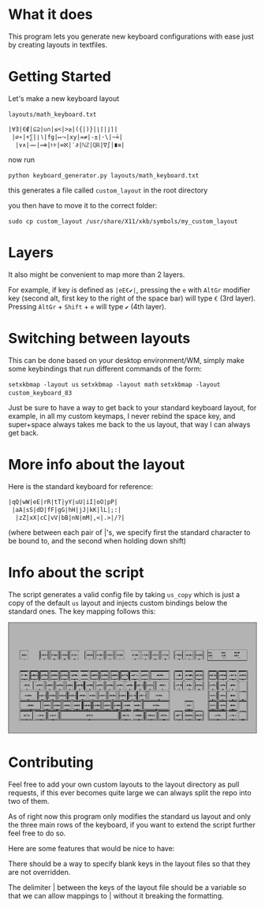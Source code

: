 # What it does

This program lets you generate new keyboard configurations with ease just by creating layouts in textfiles.

# Getting Started

Let's make a new keyboard layout

`layouts/math_keyboard.txt`

```
|∀∃|∈∉|⊆⊇|∪∩|≤<|>≥|({|)}|⌊⌈|⌋⌉|
 |∅∗|+∑|∣∖|fg|↦⤳|xy|=≠|-±|⋅\|~≟|
  |∨∧|⇒⇐|⇔⊕|⊦⊧|∞ℵ|′∂|ℕℤ|ℚℝ|∇∫|∎≡|
```

now run 

`python keyboard_generator.py layouts/math_keyboard.txt`

this generates a file called `custom_layout` in the root directory

you then have to move it to the correct folder: 

`sudo cp custom_layout /usr/share/X11/xkb/symbols/my_custom_layout` 


# Layers

It also might be convenient to map more than 2 layers.

For example, if key is defined as `|eE€✔|`,  pressing the `e` with `AltGr` modifier key (second alt, first key to the right of the space bar) will type `€` (3rd layer). Pressing `AltGr` + `Shift` + `e` will type `✔` (4th layer).

# Switching between layouts

This can be done based on your desktop environment/WM, simply make some keybindings that run different commands of the form:

`setxkbmap -layout us`
`setxkbmap -layout math`
`setxkbmap -layout custom_keyboard_83`

Just be sure to have a way to get back to your standard keyboard layout, for example, in all my custom keymaps, I never rebind the space key, and super+space always takes me back to the us layout, that way I can always get back.


# More info about the layout

Here is the standard keyboard for reference:

```
|qQ|wW|eE|rR|tT|yY|uU|iI|oO|pP|
 |aA|sS|dD|fF|gG|hH|jJ|kK|lL|;:|
  |zZ|xX|cC|vV|bB|nN|mM|,<|.>|/?|
```

(where between each pair of |'s, we specify first the standard character to be bound to, and the second when holding down shift)

# Info about the script

The script generates a valid config file by taking `us_copy` which is just a copy of the default `us` layout and injects custom bindings below the standard ones. The key mapping follows this:

![](keyboard.png)

# Contributing

Feel free to add your own custom layouts to the layout directory as pull requests, if this ever becomes quite large we can always split the repo into two of them.

As of right now this program only modifies the standard us layout and only the three main rows of the keyboard, if you want to extend the script further feel free to do so.

Here are some features that would be nice to have:

There should be a way to specify blank keys in the layout files so that they are not overridden.

The delimiter | between the keys of the layout file should be a variable so that we can allow mappings to | without it breaking the formatting.





